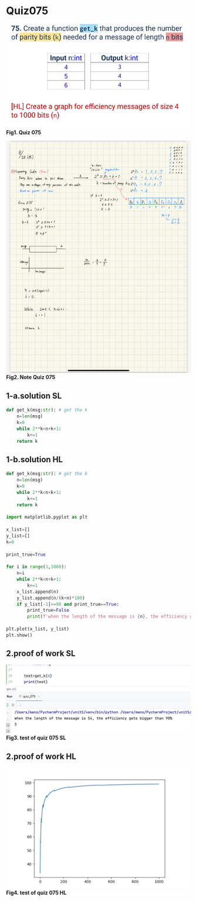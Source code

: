 # Quiz075
![quiz_075.jpg](..%2FImage%2Fqustion%2Fquiz_075.jpg)
**Fig1. Quiz 075**

![quiz_075.jpeg](..%2FImage%2Fnote%2Fquiz_075.jpeg)
**Fig2. Note Quiz 075**

## 1-a.solution SL
```.py
def get_k(msg:str): # get the k
    n=len(msg)
    k=0
    while 2**k<n+k+1:
        k+=1
    return k
```

## 1-b.solution HL
```.py
def get_k(msg:str): # get the k
    n=len(msg)
    k=0
    while 2**k<n+k+1:
        k+=1
    return k

import matplotlib.pyplot as plt

x_list=[]
y_list=[]
k=0

print_true=True

for i in range(1,1000):
    n=i
    while 2**k<n+k+1:
        k+=1
    x_list.append(n)
    y_list.append(n/(k+n)*100)
    if y_list[-1]>=90 and print_true==True:
        print_true=False
        print(f'when the length of the message is {n}, the efficiency gets bigger than 90%')

plt.plot(x_list, y_list)
plt.show()
```


## 2.proof of work SL
![quiz_075-2.png](..%2FImage%2Fevidence%2Fquiz_075-2.png)
**Fig3. test of quiz 075 SL**

## 2.proof of work HL
![quiz_075.png](..%2FImage%2Fevidence%2Fquiz_075.png)
**Fig4. test of quiz 075 HL**


